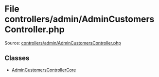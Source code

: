 File controllers/admin/AdminCustomersController.php
=========

Source: [controllers/admin/AdminCustomersController.php](https://github.com/PrestaShop/PrestaShop/blob/1.5.0.13/controllers/admin/AdminCustomersController.php)


Classes
-------

* [AdminCustomersControllerCore](class.AdminCustomersControllerCore.md)

